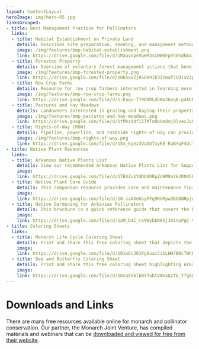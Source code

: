 ```yaml
---
layout: ContentLayout
heroImage: img/hero-05.jpg
linksGrouped:
- title: Best Management Practice for Pollinators
  links:
  - title: Habitat Establishment on Private Land
    details: Describes site preparation, seeding, and management methods for establishing large and small areas of habitat from seed. 
    image: /img/features/bmp-habitat-establishment.png
    link: https://drive.google.com/file/d/1MXuvnpeVGHM3sCWW0EpYh0Sdhb4jZhNb/view?usp=sharing
  - title: Forested Property
    details: Overview of voluntary forest management actions that benefit monarchs and pollinators.
    image: /img/features/bmp-forested-property.png
    link: https://drive.google.com/file/d/1OUSxVZjRSEm9ib3IYmaf7U9ixV3pY7HW/view?usp=sharing
  - title: Row Crop Farms
    details: Resource for row crop farmers interested in learning more about actions they can take to benefit monarchs and pollinators.
    image: /img/features/bmp-row-crop-farms.png
    link: https://drive.google.com/file/d/1-Kaqv-T79D9RLd5KmJ6xqK-p4AhE9VvY/view?usp=sharing
  - title: Pastures and Hay Meadows
    details: Landowners interested in grazing and haying their property can use these recommendations to also benefit monarchs and pollinators.
    image: /img/features/bmp-pastures-and-hay-meadows.png
    link: https://drive.google.com/file/d/1tMhzd4f11TMTn0bUmdmj8lvexJv0ZuC6/view?usp=sharing
  - title: Rights-of-Way (ROW)
    details: Pipeline, powerline, and roadside rights-of-way can provide important habitat for pollinators.
    image: /img/features/bmp-rights-of-way.png
    link: https://drive.google.com/file/d/1Sm_kqez3VqQUTxyKE-RaBYqF4UctSdPe/view?usp=sharing
- title: Native Plant Resources
  links:
  - title: Arkansas Native Plants List
    details: View our recommended Arkansas Native Plants List for Supporting Monarchs and Pollinators!
    image:
    link: https://drive.google.com/file/d/1TB4Zu1YdDQ4ORpZdHM8oYk2R0U5FUhJV/view?usp=sharing
  - title: Native Plant Care Guide
    details: This companion resource provides care and maintenance tips for our Arkansas Native Plants List in a formal garden setting.
    image:
    link: https://drive.google.com/file/d/18-zaAXeUsyFFg9RVMpw36kDNRpju-e7v/view?usp=sharing
  - title: Native Gardening for Arkansas Pollinators
    details: This brochure is a quick reference guide that covers the basics of getting started with native plant gardening.
    image:
    link: https://drive.google.com/file/d/1aM_b4C_rx9WybbR6XjJOiYaPgC-VdzzV/view
- title: Coloring Sheets
  links:
  - title: Monarch Life Cycle Coloring Sheet
    details: Print and share this free coloring sheet that depicts the life cycle of the magnificent monarch!
    image:
    link: https://drive.google.com/file/d/101n6cJ01Fg6uaiCibLHH7BNcTWhK3Qpb/view?usp=sharing
  - title: Bee and Butterfly Coloring Sheet
    details: Print and share this free coloring sheet highlighting Arkansas native pollinators!
    image:
    link: https://drive.google.com/file/d/1OsaSYblb0Y7ubtVWUxQzTO_Yfg8GvNXz/view?usp=sharing
---
```

# Downloads and Links
There are many free resources available online for monarch and pollinator conservation. 
Our partner, the Monarch Joint Venture, has compiled materials and webinars that 
can be [downloaded and viewed for free from their website](https://monarchjointventure.org/).

<downloads-links/>
